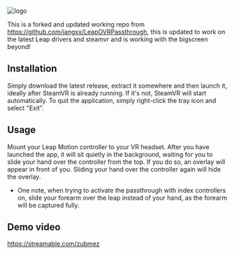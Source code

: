 ![logo](/other/git_logo.png)

This is a forked and updated working repo from https://github.com/jangxx/LeapOVRPassthrough, this is updated to work on the latest Leap drivers and steamvr and is working with the bigscreen beyond!

## Installation

Simply download the latest release, extract it somewhere and then launch it, ideally after SteamVR is already running.
If it's not, SteamVR will start automatically.
To quit the application, simply right-click the tray icon and select "Exit".

## Usage

Mount your Leap Motion controller to your VR headset.
After you have launched the app, it will sit quietly in the background, waiting for you to slide your hand over the controller from the top.
If you do so, an overlay will appear in front of you.
Sliding your hand over the controller again will hide the overlay.
* One note, when trying to activate the passthrough with index controllers on, slide your forearm over the leap instead of your hand, as the forearm will be captured fully.

## Demo video

https://streamable.com/zubmez

